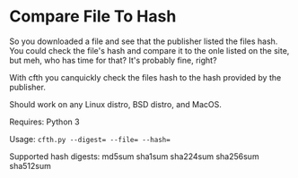 # Compare File To Hash
So you downloaded a file and see that the publisher listed the files hash. You could check the file's hash and compare it to the onle listed on the site, but meh, who has time for that? It's probably fine, right? 

With cfth you canquickly check the files hash to the hash provided by the publisher. 

Should work on any Linux distro, BSD distro, and MacOS.

Requires:
Python 3

Usage:
`cfth.py --digest= --file= --hash=`

Supported hash digests:
 md5sum
 sha1sum
 sha224sum
 sha256sum
 sha512sum
